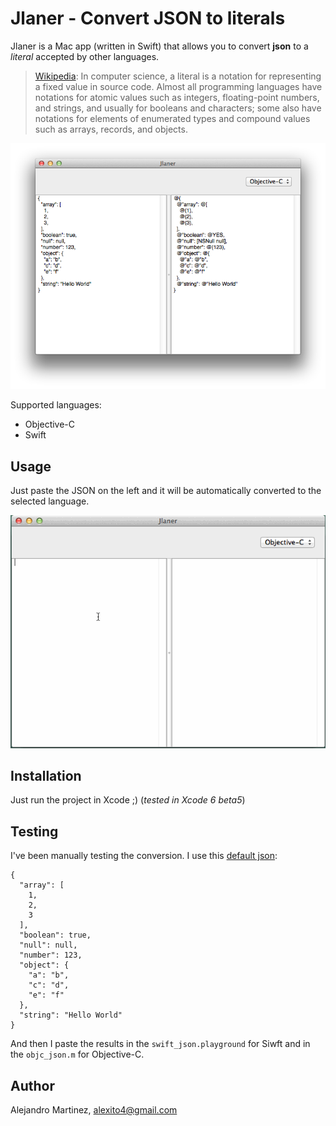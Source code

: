 Jlaner - Convert JSON to literals
======

Jlaner is a Mac app (written in Swift) that allows you to convert **json** to a *literal* accepted by other languages.

> [Wikipedia](http://en.wikipedia.org/wiki/Literal_(computer_programming)): In computer science, a literal is a notation for representing a fixed value in source code. Almost all programming languages have notations for atomic values such as integers, floating-point numbers, and strings, and usually for booleans and characters; some also have notations for elements of enumerated types and compound values such as arrays, records, and objects.

![Jlaner](screenshoot.png)

Supported languages:

- Objective-C
- Swift

## Usage

Just paste the JSON on the left and it will be automatically converted to the selected language.

![Jlaner usage](jlaner.gif)

## Installation

Just run the project in Xcode ;) (*tested in Xcode 6 beta5*)

## Testing

I've been manually testing the conversion. I use this [default json](http://www.jsoneditoronline.org):

	{
	  "array": [
	    1,
	    2,
	    3
	  ],
	  "boolean": true,
	  "null": null,
	  "number": 123,
	  "object": {
	    "a": "b",
	    "c": "d",
	    "e": "f"
	  },
	  "string": "Hello World"
	}


And then I paste the results in the `swift_json.playground` for Siwft and in the `objc_json.m` for Objective-C.

## Author

Alejandro Martinez, alexito4@gmail.com
